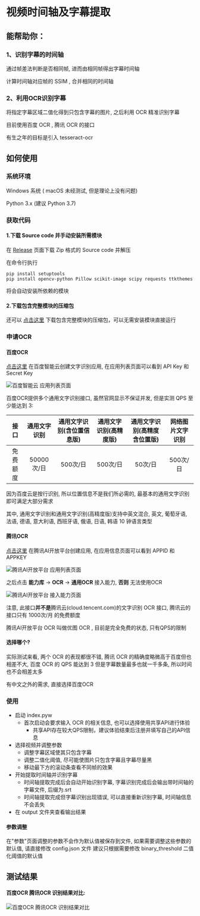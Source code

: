 # 视频时间轴及字幕提取


## 能帮助你：
### 1、识别字幕的时间轴
通过帧差法判断是否相同帧, 进而由相同帧得出字幕时间轴

计算时间轴对应帧的 SSIM , 合并相同的时间轴

### 2、利用OCR识别字幕
将指定字幕区域二值化得到只包含字幕的图片, 之后利用 OCR 精准识别字幕

目前使用百度 OCR , 腾讯 OCR 的接口

有生之年的目标是引入 tesseract-ocr


## 如何使用
### 系统环境
Windows 系统 ( macOS 未经测试, 但是理论上没有问题)

Python 3.x (建议 Python 3.7)

### 获取代码
#### 1.下载 Source code 并手动安装所需模块
在 [Release](https://github.com/drsanwujiang/video-timeline-and-subtitle-extract/releases)
页面下载 Zip 格式的 Source code 并解压

在命令行执行

    pip install setuptools
    pip install opencv-python Pillow scikit-image scipy requests ttkthemes
    
将会自动安装所依赖的模块

#### 2.下载包含完整模块的压缩包 
还可以 [点击这里](https://starcloud.cloud/s/H4JKSsxiD58AaHf)
下载包含完整模块的压缩包，可以无需安装模块直接运行

### 申请OCR
#### 百度OCR
[点击这里](https://console.bce.baidu.com/ai/#/ai/ocr/app/create)
在百度智能云创建文字识别应用, 在应用列表页面可以看到 API Key 和 Secret Key

![百度智能云 应用列表页面](https://starcloud.cloud/s/NTJ5MkgNw6Wdpad/download "百度智能云 应用列表页面")

百度OCR提供多个通用文字识别接口, 虽然官网显示不保证并发, 但是实测 QPS 至少能达到 3:

|   接口   | 通用文字识别 | 通用文字识别(含位置信息版) | 通用文字识别(高精度版) | 通用文字识别(高精度含位置版) | 网络图片文字识别 |
| :------: | :---------: | :----------------------: | :-------------------: | :------------------------: | :--------------:|
| 免费额度 |  50000次/日  |         500次/日         |        500次/日        |          50次/日           |     500次/日    |

因为百度云是按行识别, 所以位置信息不是我们所必需的, 最基本的通用文字识别即可满足大部分需求

其中, 通用文字识别和通用文字识别(高精度版)支持中英文混合, 英文, 葡萄牙语, 法语, 德语, 意大利语, 西班牙语, 俄语, 日语, 韩语 10 钟语言类型

#### 腾讯OCR
[点击这里](https://ai.qq.com/console/application/create-app)
在腾讯AI开放平台创建应用, 在应用信息页面可以看到 APPID 和 APPKEY

![腾讯AI开放平台 应用列表页面](https://starcloud.cloud/s/ad9S3ZKY8NEtF5c/download "腾讯AI开放平台 应用列表页面")

之后点击 **能力库** -> **OCR** -> **通用OCR** 接入能力, **否则** 无法使用OCR

![腾讯AI开放平台 接入能力页面](https://starcloud.cloud/s/zHRnaPyTinWgsbk/download "腾讯AI开放平台 接入能力页面")

注意, 此接口**并不是**腾讯云(cloud.tencent.com)的文字识别 OCR 接口, 腾讯云的接口只有 1000次/月 的免费额度

腾讯AI开放平台 OCR 叫做优图 OCR , 目前是完全免费的状态, 只有QPS的限制

#### 选择哪个?
实际测试来看, 两个 OCR 的表现都很不错, 腾讯 OCR 的精确度略微高于百度但也相差不大, 百度 OCR 的 QPS 能达到 3 但是字幕数量最多也就一千多条, 所以时间也不会相差太多

有中文之外的需求, 直接选择百度OCR

### 使用
* 启动 index.pyw
    + 首次启动会要求输入 OCR 的相关信息, 也可以选择使用共享API进行体验
        + 共享API存在较大QPS限制，建议体验结束后注册并填写自己的API信息
* 选择视频并调整参数
    + 调整字幕区域使其只包含字幕
    + 调整二值化阈值, 尽可能使图片只包含字幕且字幕尽量黑
    + 移动最下方的滚动条查看不同帧的效果
* 开始提取时间轴并识别字幕
    + 时间轴提取完成后会自动开始识别字幕, 字幕识别完成后会输出带时间轴的字幕文件, 后缀为.srt
    + 时间轴提取完成但字幕识别出现错误, 可以直接重新识别字幕, 时间轴信息不会丢失
* 在 output 文件夹查看输出结果

#### 参数调整
在"参数"页面调整的参数不会作为默认值被保存到文件, 如果需要调整这些参数的默认值, 请直接修改 config.json 文件
建议只根据需要修改 binary_threshold 二值化阈值的默认值


## 测试结果
#### 百度OCR 腾讯OCR 识别结果对比:

![百度OCR 腾讯OCR 识别结果对比](https://starcloud.cloud/s/x9W2oaLfsHTTW8B/download "百度OCR 腾讯OCR 识别结果对比")
